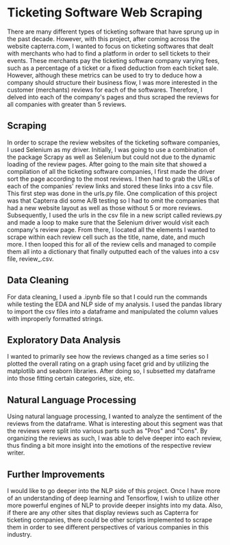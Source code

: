 # Ticketing Software Web Scraping
There are many different types of ticketing software that have sprung up in the past decade. However, with this project, after coming across the website capterra.com, I wanted to focus on ticketing softwares that dealt with merchants who had to find a platform in order to sell tickets to their events.
These merchants pay the ticketing software company varying fees, such as a percentage of a ticket or a fixed deduction from each ticket sale. However, although these metrics can be used to try to deduce how a company should structure their business flow, I was more interested in the customer (merchants) reviews for each of the softwares.
Therefore, I delved into each of the company's pages and thus scraped the reviews for all companies with greater than 5 reviews.

## Scraping
In order to scrape the review websites of the ticketing software companies, I used Selenium as my driver. Initially, I was going to use a combination of the package Scrapy as well as Selenium but could not due to the dynamic loading of the review pages.
After going to the main site that showed a compilation of all the ticketing software companies, I first made the driver sort the page according to the most reviews. I then had to grab the URLs of each of the companies' review links and stored these links into a csv file. This first step was done in the urls.py file. One complication of this project was that Capterra did some A/B testing so I had to omit the companies that had a new website layout as well as those without 5 or more reviews.
Subsequently, I used the urls in the csv file in a new script called reviews.py and made a loop to make sure that the Selenium driver would visit each company's review page. From there, I located all the elements I wanted to scrape within each review cell such as the title, name, date, and much more. I then looped this for all of the review cells and managed to compile them all into a dictionary that finally outputted each of the values into a csv file, review_.csv.

## Data Cleaning
For data cleaning, I used a .ipynb file so that I could run the commands while testing the EDA and NLP side of my analysis. I used the pandas library to import the csv files into a dataframe and manipulated the column values with improperly formatted strings.

## Exploratory Data Analysis
I wanted to primarily see how the reviews changed as a time series so I plotted the overall rating on a graph using facet grid and by utilizing the matplotlib and seaborn libraries. After doing so, I subsetted my dataframe into those fitting certain categories, size, etc.

## Natural Language Processing
Using natural language processing, I wanted to analyze the sentiment of the reviews from the dataframe. What is interesting about this segment was that the reviews were split into various parts such as "Pros" and "Cons". By organizing the reviews as such, I was able to delve deeper into each review, thus finding a bit more insight into the emotions of the respective review writer.

## Further Improvements
I would like to go deeper into the NLP side of this project. Once I have more of an understanding of deep learning and Tensorflow, I wish to utilize other more powerful engines of NLP to provide deeper insights into my data. Also, if there are any other sites that display reviews such as Capterra for ticketing companies, there could be other scripts implemented to scrape them in order to see different perspectives of various companies in this industry.
